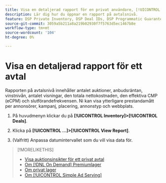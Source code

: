 ```yaml
---
title: Visa en detaljerad rapport för en privat användare, [!UICONTROL On Demand], eller [!UICONTROL Simple Ad Serving] Erbjudande
description: Lär dig hur du öppnar en rapport på avtalsnivå.
feature: DSP Private Inventory, DSP Deal IDs, DSP Programmatic Guaranteed Deals, DSP On Demand Inventory, DSP Simple Ad Serving
source-git-commit: 3059a5b211a8a219b02930f7f5763d5ec1467b8e
workflow-type: tm+mt
source-wordcount: '104'
ht-degree: 0%

---
```


# Visa en detaljerad rapport för ett avtal

Rapporten på avtalsnivå innehåller antalet auktioner, anbudsräntan, vinstnivån, antalet visningar, den totala nettokostnaden, den effektiva CMP (eCPM) och slutförandefrekvensen. Ni kan visa ytterligare prestandamått per annonsörer, kampanj, placering, annonstyp och webbplats.

1. På huvudmenyn klickar du på **[!UICONTROL Inventory]>[!UICONTROL Deals]**.

1. Klicka på **[!UICONTROL ...]>[!UICONTROL View Report]**.

1. (Valfritt) Anpassa datumintervallet som du vill visa data för.

>[!MORELIKETHIS]
>
>* [Visa auktionsinsikter för ett privat avtal](/help/dsp/inventory/private-deal-auction-insights.md)
>* [Om [!DNL On Demand] Premiumlager](on-demand-inventory-about.md)
>* [Om privat lager](private-inventory-about.md)
>* [Om [!UICONTROL Simple Ad Serving]](simple-deal-about.md)

